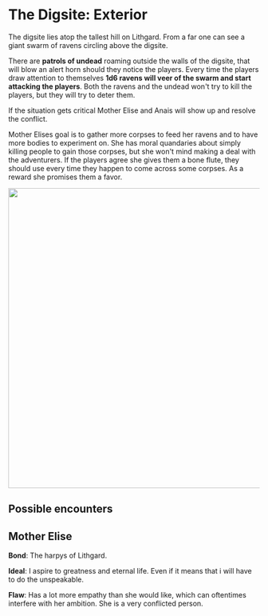 # The Digsite: Exterior

The digsite lies atop the tallest hill on Lithgard.
From a far one can see a giant swarm of ravens circling above the digsite.


There are **patrols of undead** roaming outside the walls of the digsite, that will blow an alert horn should they notice the players.
Every time the players draw attention to themselves **1d6 ravens will veer of the swarm and start attacking the players**.
Both the ravens and the undead won't try to kill the players, but they will try to deter them.

If the situation gets critical Mother Elise and Anais will show up and  resolve the conflict.

Mother Elises goal is to gather more corpses to feed her ravens and to have more bodies to experiment on.
She has moral quandaries about simply killing people to gain those corpses, but she won't mind making a deal with the adventurers.
If the players agree she gives them a bone flute, they should use every time they happen to come across some corpses.
As a reward she promises them a favor.

<img src="Digsite.png" width=600>
<div style="clear:both"></div>

## Possible encounters
<!--creature:raven.json float-->
<!--creature:zombie.json float-->
<div style="clear:both"></div>

## Mother Elise

**Bond**: The harpys of Lithgard.

**Ideal**: I aspire to greatness and eternal life. Even if it means that i will have to do the unspeakable.

**Flaw**: Has a lot more empathy than she would like, which can oftentimes interfere with her ambition. She is a very conflicted person.

<!--creature:necromancer.yaml wide-->